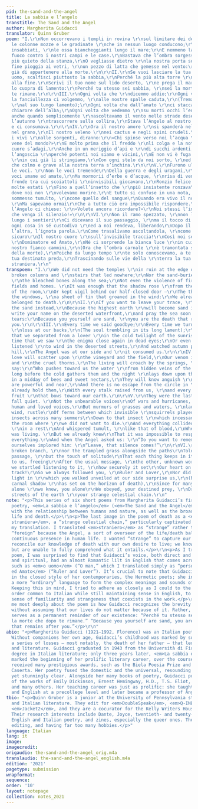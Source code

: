 ```yaml
---
pid: the-sand-and-the-angel
title: La sabbia e l’angelo
transtitle: The Sand and the Angel
author: Margherita Guidacci
translator: Quinn Gruber
poem: "I.\r\nNon occorrevano i templi in rovina \r\nsul limitare dei deserti,\r\nCon
  le colonne mozze e le gradinate \r\nche in nessun luogo conducono;\r\nNé i relitti
  insabbiati, \r\nle ossa biancheggianti lungo il mare;\r\nE nemmeno la violenza \r\ndel
  fuoco contro i nostri campi e le case.\r\nBastava che l’ombra sorgesse \r\ndall’angolo
  più quieto della stanza,\r\nO vegliasse dietro \r\nla nostra porta socchiusa —\r\nLa
  fine pioggia ai vetri, \r\nun pezzo di latta che gemesse nel vento:\r\nNoi sapevamo
  già di appartenere alla morte.\r\n\r\nII.\r\nSe vuoi lasciare la tua impronta, \r\no
  uomo, scalfisci piuttosto la sabbia,\r\nPerché la più alta torre \r\ndiverrà sabbia
  alla fine.\r\nScrivi il tuo nome sul lido deserto, \r\ne prega il mare che presto
  lo cuopra di lamento:\r\nPerché tu stesso sei sabbia, \r\nsei la morte che dopo
  te rimane.\r\n\r\nIII.\r\nOgni volta che \r\ndicemmo addio;\r\nOgni volta che verso
  la fanciullezza ci volgemmo, \r\nalle nostre spalle caduta,\r\n(Tremando l’anima
  \r\nal suo lungo lamento);\r\nOgni volta che dall’amato \r\nci staccammo nel freddo
  chiarore dell’alba;\r\nOgni volta che vedemmo \r\nsu morti occhi l’enigma richiudersi;\r\nO
  anche quando semplicemente \r\nascoltavamo il vento nelle strade deserte,\r\nE guardavamo
  l’autunno \r\ntrascorrere sulla collina,\r\nStava l’Angelo al nostro \r\nfianco
  e ci consumava.\r\n\r\nIV.\r\nOra il nostro amore \r\nsi spanderà nella vigna e
  nel grano,\r\nIl nostro veleno \r\nnei cactus e negli spini crudeli.\r\nSi curveranno
  i vivi \r\nalle sorgenti, diranno:\r\n«Chi spinse verso noi l’acqua \r\nda occulte
  vene del mondo?»\r\nE molto prima che il freddo \r\nli colga e la notte sul loro
  cuore s’adagi,\r\nAnche in un meriggio d’api e \r\ndi succhi ardenti,\r\nConosceranno
  l’angoscia \r\nperché potenti noi siamo e vicini,\r\nE non vi è fuga dal cerchio
  \r\nin cui già li stringiamo,\r\nCon ogni stelo da noi sorto, \r\ned ogni frutto
  che colmo e grave alla nostra terra s’inchina.\r\n\r\nV.\r\nFurono ultime a staccarsi
  le voci. \r\nNon le voci tremende\r\nDella guerra e degli uragani,\r\nE nemmeno
  voci umane ed amate,\r\nMa mormorii d’erbe e d’acque, \r\nrisa di vento, frusciare\r\nDi
  fronde tra cui scoiattoli \r\ninvisibili giocavano,\r\nRonzio felice d’insetti \r\nattraverso
  molte estati \r\nFino a quell’insetto che \r\npiù insistente ronzava\r\nNella stanza
  dove noi non \r\nvolevamo morire.\r\nE tutto si confuse in una nota, \r\nin un fermo\r\nE
  sommesso tumulto, \r\ncome quello del sangue\r\nQuando era vivo il nostro sangue.
  \r\nMa sapevamo ormai\r\nChe a tutto ciò era impossibile rispondere.\r\nE quando
  l’Angelo ci chiese: \r\n«Volete ancora ricordare?»\r\nNoi stessi l’implorammo: \r\n«Lascia
  che venga il silenzio!»\r\n\r\nVI.\r\nNon il ramo spezzato, \r\nnon l’erba scomposta
  lungo i sentieri\r\nCi dicevano il suo passaggio, \r\nma il tocco di solitudine\r\nChe
  ogni cosa in sé custodiva \r\ned a noi rendeva, liberando\r\nDopo il messaggio \r\nconsueto
  l’altra, l’ignota parola.\r\nCome trasalivamo ascoltandola, \r\ncome s’orientava
  sicuro\r\nIl nostro cuore \r\nsull’invisibile traccia!\r\nCosì noi sempre ti seguimmo,
  \r\nDominatore ed Amato,\r\nNé ci sorprende la bianca luce \r\nin cui svelato al
  nostro fianco cammini,\r\n(Ora che l’ombra carnale \r\nè tramontata sul meridiano
  della morte),\r\nPoiché da lungo tempo \r\nte solo conoscevamo, a te solo \r\nObbedivamo,
  tua destinata preda,\r\nTrascinando sulle vie della \r\nterra la tua celeste catena
  straniera.\r\n"
transpoem: "I.\r\nWe did not need the temples \r\nin ruin at the edge of deserts,\r\nWith
  broken columns and \r\nstairs that led nowhere;\r\nNor the sand-buried shipwrecks,
  \r\nthe bleached bones along the sea;\r\nNot even the violence of fire against \r\nour
  fields and homes. \r\nIt was enough that the shadow rose \r\nfrom the quietest corner
  of the room,\r\nOr kept vigil behind our half-closed door —\r\nThe thin rain on
  the windows, \r\na sheet of tin that groaned in the wind:\r\nWe already knew we
  belonged to death.\r\n\r\nII.\r\nIf you want to leave your trace, \r\nman, score
  the sand instead,\r\nBecause the highest earth \r\nwill become sand in the end.\r\nYou
  write your name on the deserted waterfront,\r\nand pray the sea soon covers it in
  tears:\r\nBecause you yourself are sand, \r\nyou are the death that remains after
  you.\r\n\r\nIII.\r\nEvery time we said goodbye;\r\nEvery time we turned toward childhood,
  \r\nloss at our backs,\r\n(The soul trembling in its long lament);\r\nEvery time
  that we separated from a lover \r\nin the cold twilight of the sunrise;\r\nEvery
  time that we saw \r\nthe enigma close again in dead eyes;\r\nOr even when we simply
  listened \r\nto wind in the deserted streets,\r\nAnd watched autumn pass on the
  hill,\r\nThe Angel was at our side and \r\nit consumed us.\r\n\r\nIV.\r\nNow our
  love will scatter upon \r\nthe vineyard and the field,\r\nOur venom in the cacti
  and \r\nthe cruel thorns.\r\nThe living will croach by the springs, \r\nthey will
  say:\r\n“Who pushes toward us the water \r\nfrom hidden veins of the world?” \r\nAnd
  long before the cold gathers them and the night \r\nlays down upon their heart,\r\nEven
  in a midday of bees and sweet nectars,\r\nThey will know anguish \r\nbecause we
  are powerful and near,\r\nAnd there is no escape from the circle in \r\nwhich we
  already hold them,\r\nWith every stalk raised from us, \r\nand every full and heavy
  fruit \r\nthat bows toward our earth.\r\n\r\nV.\r\nThey were the last voices to
  fall quiet. \r\nNot the unbearable voices\r\nOf wars and hurricanes, \r\nNor the
  human and loved voices,\r\nBut murmurs of grasses and waters, \r\nlaughter of the
  wind, rustle\r\nOf ferns between which invisible \r\nsquirrels played,\r\nHum of
  insects across many summers\r\nDown to that insect \r\nwhich incessantly buzzed\r\nIn
  the room where \r\nwe did not want to die.\r\nAnd everything collided in a note,
  \r\nin a rest\r\nAnd whispered tumult, \r\nlike that of blood,\r\nWhen our blood
  was living. \r\nBut we already knew\r\nThat it was impossible to respond \r\nto
  everything.\r\nAnd when the Angel asked us: \r\n“Do you want to remember again?”\r\nWe
  ourselves implored him: \r\n“Leave, that silence comes!”\r\n\r\nVI.\r\nNeither the
  broken branch, \r\nnor the trampled grass alongside the paths\r\nTold us of its
  passage, \r\nbut the touch of solitude\r\nThat each thing keeps in itself and \r\nreturns
  to us, freeing\r\nAfter the usual message, \r\nthe other, unknown word. \r\nHow
  we startled listening to it, \r\nhow securely it set\r\nOur heart on the invisible
  track!\r\nSo we always followed you, \r\nRuler and Lover,\r\nNor did the the white
  light in \r\nwhich you walked unveiled at our side surprise us,\r\n(Now that the
  carnal shadow \r\nhas set on the horizon of death),\r\nSince for many years you
  alone \r\nwe knew, you alone\r\nWe obeyed, your destined prey, \r\nDragging on the
  streets of the earth \r\nyour strange celestial chain.\r\n"
note: "<p>This series of six short poems from Margherita Guidacci’s first book of
  poetry, <em>La sabbia e l’angelo</em> (<em>The Sand and the Angel</em>, 1946) reckons
  with the relationship between humans and nature, as well as the broader cycle of
  life and death.</p>\r\n<p>The last image in the poem of death as a <em>celeste catena
  straniera</em>, a “strange celestial chain,” particularly captivated me and guided
  my translation. I translated <em>straniero</em> as “strange” rather than the usual
  “foreign” because the Angel, a sort of overseer of the life/death balance, is a
  continuous presence in human life. I wanted “strange” to capture our inability to
  reconcile our knowledge of death with our own desire to live; we know death intimately,
  but are unable to fully comprehend what it entails.</p>\r\n<p>As I translated the
  poem, I was surprised to find that Guidacci’s voice, both direct and clear, cosmic
  and spiritual, had an almost Romantic lilt in English that comes across in phrases
  such as <em>o uomo</em> (“O man,” which I translated simply as “person”) and <em>Dominatore
  ed Amato</em> (“Ruler and Lover”). It’s crucial to note that Guidacci was not invested
  in the closed style of her contemporaries, the Hermetic poets; she instead used
  a more “ordinary” language to form the complex meanings and sounds of her works.
  Keeping this in mind, I tried to adhere as closely as I could to the flexible sentence
  order common to Italian while still maintaining sense in English, to convey that
  sense of familiarity and strangeness that coexists in the work.</p>\r\n<p>What struck
  me most deeply about the poem is how Guidacci recognizes the brevity of human life
  without assuming that our lives do not matter because of it. Rather, our absence
  serves as a permanent reminder of our existence: “Perché tu stesso sei sabbia, sei
  la morte che dopo te rimane.” “Because you yourself are sand, you are the death
  that remains after you.”</p>\r\n"
abio: "<p>Margherita Guidacci (1921–1992, Florence) was an Italian poet and translator.
  Without companions her own age, Guidacci’s childhood was marked by solitude and
  a series of losses — most notably, the death of her father — that led her to poetry
  and literature. Guidacci graduated in 1943 from the Università di Firenze with a
  degree in Italian literature; only three years later, <em>La sabbia e l’angelo</em>
  marked the beginning of her prolific literary career, over the course of which she
  received many prestigious awards, such as the Biela Poesia Prize and the Premio
  Caserta. Her poetry fused the domestic and the universal, resounding with deep emotion,
  yet stunningly clear. Alongside her many books of poetry, Guidacci published translations
  of the works of Emily Dickinson, Ernest Hemingway, H.D., T.S. Eliot, John Donne,
  and many others. Her teaching career was just as prolific: she taught Latin, Greek,
  and English at a precollege level and later became a professor of Anglophone literature.</p>"
tbio: "<p>Quinn Gruber is a junior at the University of Pennsylvania studying English
  and Italian literature. They edit for <em>DoubleSpeak</em>, <em>Q-INE</em>, and
  <em>Jacket2</em>, and they are a cocurator for the Kelly Writers House Zine Library.
  Their research interests include Dante, Joyce, twentieth- and twenty-first-century
  English and Italian poetry, and zines, especially the queer ones. They love writing,
  editing, and having far too many hobbies.</p>"
language: Italian
lang: it
image:
imagecredit:
origaudio: the-sand-and-the-angel_orig.m4a
translaudio: the-sand-and-the-angel_english.m4a
edition: '2021'
pagetype: submission
wrapformat:
sequence:
order: '10'
layout: notepage
collection: notes_2021
---
```

